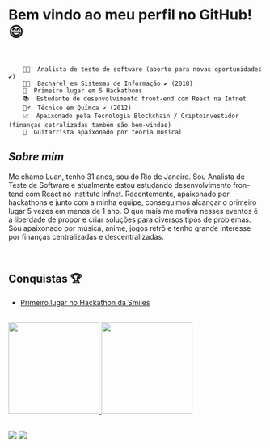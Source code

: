 # Bem vindo ao meu perfil no GitHub! 😄
<br>
<!--
**LuanPablo/LuanPablo** is a ✨ _special_ ✨ repository because its `README.md` (this file) appears on your GitHub profile.
-->

        👩‍💻  Analista de teste de software (aberto para novas oportunidades ✔️)
        👨‍🎓  Bacharel em Sistemas de Informação ✔️ (2018)
        🥇  Primeiro lugar em 5 Hackathons 
        📚  Estudante de desenvolvimento front-end com React na Infnet
        🧙‍♂️  Técnico em Químca ✔️ (2012)
        📈  Apaixonado pela Tecnologia Blockchain / Criptoinvestidor (finanças cetralizadas também são bem-vindas) 
        🎸  Guitarrista apaixonado por teoria musical
        
## ***Sobre mim***

<p>
      Me chamo Luan, tenho 31 anos, sou do Rio de Janeiro. Sou Analista de Teste de Software e atualmente estou estudando desenvolvimento fron-tend com React no instituto     Infnet.
      Recentemente, apaixonado por hackathons e junto com a minha equipe, conseguimos alcançar o primeiro lugar 5 vezes em menos de 1 ano. O que mais me motiva nesses eventos é a liberdade de propor e criar soluções para diversos tipos de problemas. Sou apaixonado por música, anime, jogos retrô e tenho grande interesse por finanças centralizadas e descentralizadas.
</p>


      
   
<br>
     
## Conquistas 🏆
      
- [Primeiro lugar no Hackathon da Smiles](https://www.youtube.com/watch?v=7sYfDyWGUKY)
  
<div> 
      
<br>

<div align="left">
  <a href="https://github.com/LuanPablo">
  <img height="180em" src="https://github-readme-stats.vercel.app/api?username=LuanPablo&show_icons=true&theme=dracula&include_all_commits=true&count_private=true"/>
  <img height="180em" src="https://github-readme-stats.vercel.app/api/top-langs/?username=LuanPablo&layout=compact&langs_count=7&theme=dracula"/>
</div>
  
<br>

  <a href = "mailto:luanpablopaivadelima@gmail.com"><img src="https://img.shields.io/badge/-Gmail-%23333?style=for-the-badge&logo=gmail&logoColor=white" target="_blank"></a>
  <a href="https://www.linkedin.com/in/luan-paiva-0b20b415b/" target="_blank"><img src="https://img.shields.io/badge/-LinkedIn-%230077B5?style=for-the-badge&logo=linkedin&logoColor=white" target="_blank"></a> 
 
</div>
